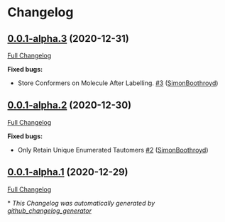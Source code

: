 # Changelog

## [0.0.1-alpha.3](https://github.com/SimonBoothroyd/nagl/tree/0.0.1-alpha.3) (2020-12-31)

[Full Changelog](https://github.com/SimonBoothroyd/nagl/compare/0.0.1-alpha.2...0.0.1-alpha.3)

**Fixed bugs:**

- Store Conformers on Molecule After Labelling. [\#3](https://github.com/SimonBoothroyd/nagl/pull/3) ([SimonBoothroyd](https://github.com/SimonBoothroyd))

## [0.0.1-alpha.2](https://github.com/SimonBoothroyd/nagl/tree/0.0.1-alpha.2) (2020-12-30)

[Full Changelog](https://github.com/SimonBoothroyd/nagl/compare/0.0.1-alpha.1...0.0.1-alpha.2)

**Fixed bugs:**

- Only Retain Unique Enumerated Tautomers [\#2](https://github.com/SimonBoothroyd/nagl/pull/2) ([SimonBoothroyd](https://github.com/SimonBoothroyd))

## [0.0.1-alpha.1](https://github.com/SimonBoothroyd/nagl/tree/0.0.1-alpha.1) (2020-12-29)

[Full Changelog](https://github.com/SimonBoothroyd/nagl/compare/b6126177167ae4cbea6705dc2398cc3d7fb84034...0.0.1-alpha.1)



\* *This Changelog was automatically generated by [github_changelog_generator](https://github.com/github-changelog-generator/github-changelog-generator)*
